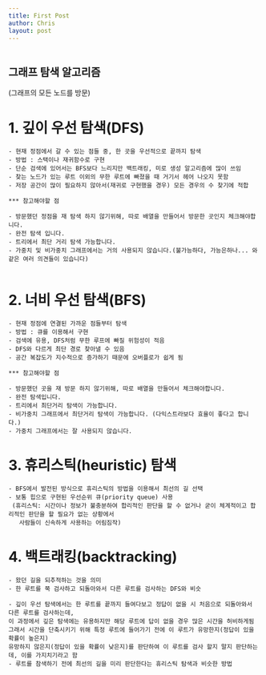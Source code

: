 ```yaml
---
title: First Post
author: Chris
layout: post
---
```



<span class="image left"><img src="{{ 'assets/images/pic03.jpg' | relative_url }}" alt="" /></span>

## 그래프 탐색 알고리즘
(그래프의 모든 노드를 방문)

# 1. 깊이 우선 탐색(DFS)
    - 현재 정점에서 갈 수 있는 점들 중, 한 곳을 우선적으로 끝까지 탐색
    - 방법 : 스택이나 재귀함수로 구현
    - 단순 검색에 있어서는 BFS보다 느리지만 백트래킹, 미로 생성 알고리즘에 많이 쓰임
    - 찾는 노드가 있는 루트 이외의 무한 루트에 빠졌을 때 거기서 헤어 나오지 못함
    - 저장 공간이 많이 필요하지 않아서(재귀로 구현했을 경우) 모든 경우의 수 찾기에 적합

    *** 참고해야할 점

    - 방문했던 정점을 재 탐색 하지 않기위해, 따로 배열을 만들어서 방문한 곳인지 체크해야합니다.
    - 완전 탐색 입니다.
    - 트리에서 최단 거리 탐색 가능합니다.
    - 가중치 및 비가중치 그래프에서는 거의 사용되지 않습니다.(불가능하다, 가능은하나... 와 같은 여러 의견들이 있습니다)
<span class="image left"><img src="{{ 'assets/images/pic03.jpg' | relative_url }}" alt="" /></span>

# 2. 너비 우선 탐색(BFS)
    - 현재 정점에 연결된 가까운 점들부터 탐색
    - 방법 : 큐를 이용해서 구현
    - 검색에 유용, DFS처럼 무한 루프에 빠질 위험성이 적음
    - DFS와 다르게 최단 경로 찾아낼 수 있음
    - 공간 복잡도가 지수적으로 증가하기 때문에 오버플로가 쉽게 됨

    *** 참고해야할 점

    - 방문했던 곳을 재 방문 하지 않기위해, 따로 배열을 만들어서 체크해야합니다.
    - 완전 탐색입니다.
    - 트리에서 최단거리 탐색이 가능합니다.
    - 비가중치 그래프에서 최단거리 탐색이 가능합니다. (다익스트라보다 효율이 좋다고 합니다.)
    - 가중치 그래프에서는 잘 사용되지 않습니다.


# 3. 휴리스틱(heuristic) 탐색
    - BFS에서 발전된 방식으로 휴리스틱의 방법을 이용해서 최선의 길 선택
    - 보통 힙으로 구현된 우선순위 큐(priority queue) 사용
     (휴리스틱: 시간이나 정보가 불충분하여 합리적인 판단을 할 수 없거나 굳이 체계적이고 합리적인 판단을 할 필요가 없는 상황에서
       사람들이 신속하게 사용하는 어림짐작)


# 4. 백트래킹(backtracking)
    - 왔던 길을 되추적하는 것을 의미
    - 한 루트를 쭉 검사하고 되돌아와서 다른 루트를 검사하는 DFS와 비슷

    - 깊이 우선 탐색에서는 한 루트를 끝까지 들여다보고 정답이 없을 시 처음으로 되돌아와서 다른 루트를 검사하는데,
    이 과정에서 깊은 탐색에는 유용하지만 해당 루트에 답이 없을 경우 많은 시간을 허비하게됨
    그래서 시간을 단축시키기 위해 특정 루트에 들어가기 전에 이 루트가 유망한지(정답이 있을 확률이 높은지)
    유망하지 않은지(정답이 있을 확률이 낮은지)를 판단하여 이 루트를 검사 할지 말지 판단하는데, 이를 가지치기라고 함
    - 루트를 참색하기 전에 최선의 길을 미리 판단한다는 휴리스틱 탐색과 비슷한 방법
